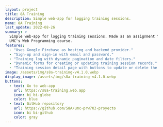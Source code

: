 ```yaml
---
layout: project
title: 8A Training
description: Simple web-app for logging training sessions.
name: 8A Training
last_update: 2022-08-26
summary: >
  Simple web-app for logging training sessions. Made as an assignment for the
  UMC's Web Programming course.
features:
  - "Uses Google Firebase as hosting and backend provider."
  - "Sign-up and sign-in with email and password."
  - "Training log with dynamic pagination and date filters."
  - "Dynamic forms for creating or updating training session records."
  - "Training session detail page with buttons to update or delete the record."
image: /assets/img/s8a-training-v4.1.0.webp
display_image: /assets/img/s8a-training-v4.1.0.webp
buttons:
  - text: Go to web-app
    url: https://s8a-training.web.app
    icon: bi bi-globe
    color: blue
  - text: GitHub repository
    url: https://github.com/S8A/umc-prw703-proyecto
    icon: bi bi-github
    color: gray
---
```

